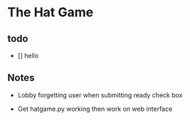 # The Hat Game

## todo

- [] hello 

## Notes

- Lobby forgetting user when submitting ready check box

- Get hatgame.py working then work on web interface
